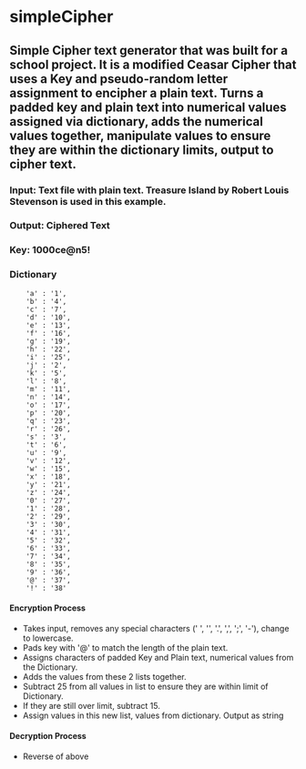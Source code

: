 # simpleCipher
## Simple Cipher text generator that was built for a school project. It is a modified Ceasar Cipher that uses a Key and pseudo-random letter assignment to encipher a plain  text. Turns a padded key and plain text into numerical values assigned via dictionary, adds the numerical values together, manipulate values to ensure they are within the dictionary limits, output to cipher text. 

### Input: Text file with plain text. Treasure Island by Robert Louis Stevenson is used in this example.

### Output: Ciphered Text

### Key: 1000ce@n5!

### Dictionary
        'a' : '1',
        'b' : '4',
        'c' : '7',
        'd' : '10',
        'e' : '13',
        'f' : '16',
        'g' : '19',
        'h' : '22',
        'i' : '25',
        'j' : '2',
        'k' : '5',
        'l' : '8',
        'm' : '11',
        'n' : '14',
        'o' : '17',
        'p' : '20',
        'q' : '23',
        'r' : '26',
        's' : '3',
        't' : '6',
        'u' : '9',
        'v' : '12',
        'w' : '15',
        'x' : '18',
        'y' : '21',
        'z' : '24',
        '0' : '27',
        '1' : '28',
        '2' : '29',
        '3' : '30',
        '4' : '31',
        '5' : '32',
        '6' : '33',
        '7' : '34',
        '8' : '35',
        '9' : '36',
        '@' : '37',
        '!' : '38' 
				
				
#### Encryption Process
- Takes input, removes any special characters (' ', '\', '.', ',', ';', '-'), change to lowercase.
- Pads key with '@' to match the length of the plain text.
- Assigns characters of padded Key and Plain text, numerical values from the Dictionary.
- Adds the values from these 2 lists together.
- Subtract 25 from all values in list to ensure they are within limit of Dictionary.
- If they are still over limit, subtract 15.
- Assign values in this new list, values from dictionary. Output as string

#### Decryption Process
- Reverse of above
